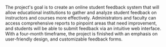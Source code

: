 The project's goal is to create an online student feedback system that will allow educational institutions to gather and analyze student feedback on instructors and courses more effectively. Administrators and faculty can access comprehensive reports to pinpoint areas that need improvement, and students will be able to submit feedback via an intuitive web interface. With a four-month timeframe, the project is finished with an emphasis on user-friendly design, and customizable feedback forms.
